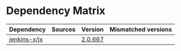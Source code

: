 # Dependency Matrix

Dependency | Sources | Version | Mismatched versions
---------- | ------- | ------- | -------------------
[jenkins-x/jx](https://github.com/jenkins-x/jx.git) |  | [2.0.667](https://github.com/jenkins-x/jx/releases/tag/v2.0.667) | 
